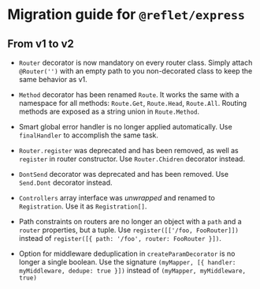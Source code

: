 # Migration guide for `@reflet/express`

## From v1 to v2

* `Router` decorator is now mandatory on every router class.
  Simply attach `@Router('')` with an empty path to you non-decorated class to keep the same behavior as v1.

* `Method` decorator has been renamed `Route`.
  It works the same with a namespace for all methods: `Route.Get`, `Route.Head`, `Route.All`.
  Routing methods are exposed as a string union in `Route.Method`.

* Smart global error handler is no longer applied automatically.
  Use `finalHandler` to accomplish the same task.

* `Router.register` was deprecated and has been removed, as well as `register` in router constructor.
  Use `Router.Chidren` decorator instead.

* `DontSend` decorator was deprecated and has been removed.
  Use `Send.Dont` decorator instead.

* `Controllers` array interface was _unwrapped_ and renamed to `Registration`. Use it as `Registration[]`.

* Path constraints on routers are no longer an object with a `path` and a `router` properties, but a tuple.
  Use `register([['/foo, FooRouter]])` instead of `register([{ path: '/foo', router: FooRouter }])`.

* Option for middleware deduplication in `createParamDecorator` is no longer a single boolean.
  Use the signature `(myMapper, [{ handler: myMiddleware, dedupe: true }])` instead of `(myMapper, myMiddleware, true)`
